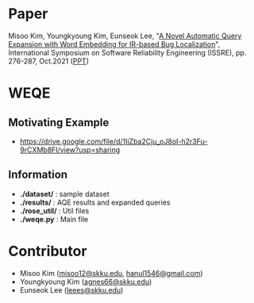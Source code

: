 # Paper
Misoo Kim, Youngkyoung Kim, Eunseok Lee, "[A Novel Automatic Query Expansion with Word Embedding for IR-based Bug Localization](https://www.google.com/url?q=https%3A%2F%2Fieeexplore.ieee.org%2Fdocument%2F9700273&sa=D&sntz=1&usg=AFQjCNGhKYs4YCGBCHUzZxZdNU3s32PP6A)", International Symposium on Software Reliability Engineering (ISSRE), pp. 276-287, Oct.2021 ([PPT](https://drive.google.com/file/d/1X-cbCTKdPxPSrDGLin1HWWKnRJ6AmfZA/view?usp=sharing))

# WEQE

## Motivating Example
- https://drive.google.com/file/d/1IiZba2Cju_oJ8oI-h2r3Fu-9rCXMb8FI/view?usp=sharing

## Information
- **./dataset/** : sample dataset
- **./results/** : AQE results and expanded queries
- **./rose_util/** : Util files
- **./weqe.py** : Main file


# Contributor
  - Misoo Kim (misoo12@skku.edu, hanul1546@gmail.com)
  - Youngkyoung Kim (agnes66@skku.edu)
  - Eunseok Lee (leees@skku.edu)
